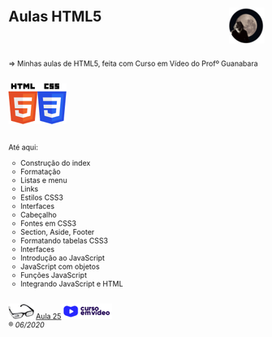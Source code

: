 <h1>Aulas HTML5<img src="_imagens/me_peq.png" align="right"/></h1><br/>
<br/>

=> Minhas aulas de HTML5, feita com Curso em Vídeo do Profº Guanabara<br/><br/>

<img src="_imagens/HTML5_logo.png" align="left"/><img src="_imagens/CSS3_logo.png"/>
<br/><br/><br/>
Até aqui:
<ul type="circle">
	<li>Construção do index</li>
	<li>Formatação</li>
	<li>Listas e menu</li>
	<li>Links</li>
	<li>Estilos CSS3</li>
	<li>Interfaces</li>
	<li>Cabeçalho</li>
	<li>Fontes em CSS3</li>
	<li>Section, Aside, Footer</li>
	<li>Formatando tabelas CSS3</li>
	<li>Interfaces</li>
	<li>Introdução ao JavaScript</li>
	<li>JavaScript com objetos</li>
	<li>Funções JavaScript</li>
	<li>Integrando JavaScript e HTML</li>
</ul>
<br/>

<img src="_imagens/glass-oculos-preto-min.png"/>
<a href="https://www.youtube.com/watch?v=UrIWMJIhwTU&t=920s" target="_blank">Aula 25</a><a href="https://www.youtube.com/channel/UCrWvhVmt0Qac3HgsjQK62FQ" target="_blank"><img src="_imagens/cursoemvideo-logo.png"/></a>
<br/>
&reg;
<i>06/2020</i>
